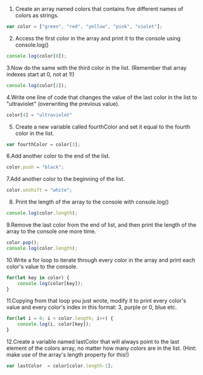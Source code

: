 1. Create an array named colors that contains five different names of colors as strings.

```js
var color = ["green", "red", "yellow", "pink", "violet"];
```

2. Access the first color in the array and print it to the console using console.log()

```js
console.log(color[0]);
```

3.Now do the same with the third color in the list. (Remember that array indexes start at 0, not at 1!)

```js
console.log(color[2]);
```

4.Write one line of code that changes the value of the last color in the list to "ultraviolet" (overwriting the previous value).

```js
color[4] = "ultraviolet"
```

5. Create a new variable called fourthColor and set it equal to the fourth color in the list.

```js
var fourthColor = color[3];
```

6.Add another color to the end of the list.

```js
color.push = "black";
```

7.Add another color to the beginning of the list.

```js
color.unshift = "white";
```

8. Print the length of the array to the console with console.log()

```js
console.log(color.length);
```

9.Remove the last color from the end of list, and then print the length of the array to the console one more time.

```js
color.pop();
console.log(color.length);
```

10.Write a for loop to iterate through every color in the array and print each color's value to the console.

```js
for(let key in color) {
    console.log(color[key]);
}
```

11.Copying from that loop you just wrote, modify it to print every color's value and every color's index in this format: 3, purple or 0, blue etc.

```js
for(let i = 0; i < color.length; i++) {
    console.log(i, color[key]);
}
```

12.Create a variable named lastColor that will always point to the last element of the colors array, no matter how many colors are in the list. (Hint: make use of the array's length property for this!)

```js
var lastColor  = color[color.length-1];
```